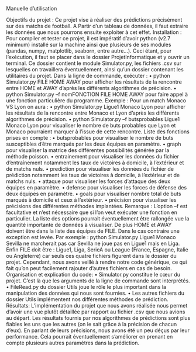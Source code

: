 Manuelle d’utilisation

Objectifs du projet :
Ce projet vise à réaliser des prédictions précisément sur des matchs de football. A Partir d’un tableau de données, il faut extraire les données que nous pourrons 
ensuite exploiter à cet effet.
Installation :
Pour compiler et tester ce projet, il est impératif d’avoir python (v2.7 minimum) installé sur la machine ainsi que plusieurs de ses modules (pandas, 
numpy, matplotlib, seaborn, entre autre…).
Ceci étant, pour l’exécution, il faut se placer dans le dossier ProjetInformatique et y ouvrir un terminal. Ce dossier contient le module Simulator.py, 
les fichiers .csv sur lesquelles on travaillera éventuellement, ainsi qu’un dossier contenant les utilitaires du projet.
Dans la ligne de commande, exécuter : 
    • python Simulator.py FILE HOME AWAY pour afficher les résultats de la rencontre entre HOME et AWAY d’après les différents algorithmes de précision.
    • python Simulator.py –f  nomFONCTION FILE HOME AWAY pour faire appel à une fonction particulière du programme.
Exemple : Pour un match Monaco VS Lyon on aura :
    • python Simulator.py Ligue1 Monaco Lyon pour afficher les résultats de la rencontre entre Monaco et Lyon d’après les différents algorithmes de précision.
    • python Simulator.py –f  butsprobables Ligue1 Monaco Lyon pour visualiser le nombre de buts probables que Lyon et Monaco pourraient marquer à l’issue de cette 
rencontre.
Liste des fonctions prises en compte :
    • butsprobables pour visualiser le nombre de buts susceptibles d’être marqués par les deux équipes en paramètre.
    • graph pour visualiser la matrice des différentes possibilités générée par la méthode poisson.
    • entrainement pour visualiser les données du fichier d’entraînement notamment les taux de victoires à domicile, à l’extérieur et de matchs nuls.
    • prediction pour visualiser les données du fichier de prédiction notamment les taux de victoires à domicile, à l’extérieur et de matchs nuls. 
    • attaque pour visualiser les forces d’attaque des deux équipes  en paramètre.
    • defense pour visualiser les forces de défense des deux équipes  en paramètre.
    • goals pour visualiser nombre total de buts marqués à domicile et ceux à l’extérieur.
    • précision pour visualiser les précisions des différentes méthodes implantées.
Remarque : L’option –f est facultative et n’est nécessaire que si l’on veut exécuter une fonction en particulier. La liste des options pourrait éventuellement être 
rallongée vue la quantité importante de données à visualiser. De plus HOME et AWAY doivent être dans la liste des équipes de FILE. Dans le cas contraire une exception 
est levée. Par exemple :                                          python Simulator.py Ligue1 Monaco Sevilla ne marcherait pas car Sevilla ne joue pas en Ligue1 mais en 
Liga. Enfin FILE doit être : Ligue1, Liga, SerieA ou League (France, Espagne, Italie ou Angleterre) car seuls ces quatre fichiers figurent dans le dossier du projet. 
Cependant, nous avons veillé à rendre notre code générique, ce qui fait qu’on peut facilement rajouter d’autres fichiers en cas de besoin. 
Organisation et explication du code:
    • Simulator.py constitue le cœur du projet. C’est là que les arguments de la ligne de commande sont interprétés.
    • FileRead.py du dossier Utils joue le  rôle le plus important dans la manipulation des données qui nous sont fournies.
    • Les autres fichiers du dossier Utils implémentent nos différentes méthodes de prédiction.
Résultats:
L’implémentation du projet que nous avons réalisée nous permet d’avoir une vue plutôt détaillée par rapport au fichier .csv que nous avions au départ.
Les résultats fournis par nos algorithmes de prédictions sont plus fiables les uns que les autres (on le sait grâce à la précision de chacun d’eux). En parlant de 
leurs précisions, nous avons été un peu déçus par leur performance. Cela pourrait éventuellement s’améliorer en prenant en compte plusieurs autres paramètres dans 
la prédiction.